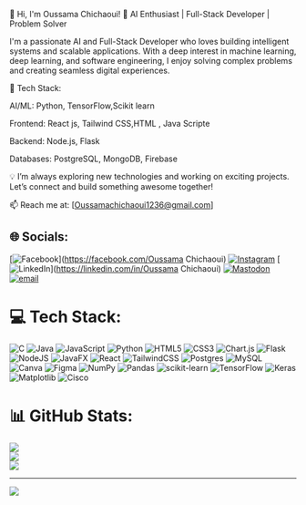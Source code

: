 👋 Hi, I'm Oussama Chichaoui!
🚀 AI Enthusiast | Full-Stack Developer | Problem Solver

I'm a passionate AI and Full-Stack Developer who loves building intelligent systems and scalable applications. With a deep interest in machine learning, deep learning, and software engineering, I enjoy solving complex problems and creating seamless digital experiences.

🔹 Tech Stack:

AI/ML: Python, TensorFlow,Scikit learn

Frontend: React js, Tailwind CSS,HTML , Java Scripte

Backend: Node.js, Flask

Databases: PostgreSQL, MongoDB, Firebase

💡 I’m always exploring new technologies and working on exciting projects. Let’s connect and build something awesome together!

📫 Reach me at: [Oussamachichaoui1236@gmail.com]

## 🌐 Socials:
[![Facebook](https://img.shields.io/badge/Facebook-%231877F2.svg?logo=Facebook&logoColor=white)](https://facebook.com/Oussama Chichaoui) [![Instagram](https://img.shields.io/badge/Instagram-%23E4405F.svg?logo=Instagram&logoColor=white)](https://instagram.com/oussama_chichaouii) [![LinkedIn](https://img.shields.io/badge/LinkedIn-%230077B5.svg?logo=linkedin&logoColor=white)](https://linkedin.com/in/Oussama Chichaoui) [![Mastodon](https://img.shields.io/badge/-MASTODON-%232B90D9?logo=mastodon&logoColor=white)](https://mastodon.social/@‬‏) [![email](https://img.shields.io/badge/Email-D14836?logo=gmail&logoColor=white)](mailto:oussamachichaoui1236@gmail.com) 

# 💻 Tech Stack:
![C](https://img.shields.io/badge/c-%2300599C.svg?style=for-the-badge&logo=c&logoColor=white) ![Java](https://img.shields.io/badge/java-%23ED8B00.svg?style=for-the-badge&logo=openjdk&logoColor=white) ![JavaScript](https://img.shields.io/badge/javascript-%23323330.svg?style=for-the-badge&logo=javascript&logoColor=%23F7DF1E) ![Python](https://img.shields.io/badge/python-3670A0?style=for-the-badge&logo=python&logoColor=ffdd54) ![HTML5](https://img.shields.io/badge/html5-%23E34F26.svg?style=for-the-badge&logo=html5&logoColor=white) ![CSS3](https://img.shields.io/badge/css3-%231572B6.svg?style=for-the-badge&logo=css3&logoColor=white) ![Chart.js](https://img.shields.io/badge/chart.js-F5788D.svg?style=for-the-badge&logo=chart.js&logoColor=white) ![Flask](https://img.shields.io/badge/flask-%23000.svg?style=for-the-badge&logo=flask&logoColor=white) ![NodeJS](https://img.shields.io/badge/node.js-6DA55F?style=for-the-badge&logo=node.js&logoColor=white) ![JavaFX](https://img.shields.io/badge/javafx-%23FF0000.svg?style=for-the-badge&logo=javafx&logoColor=white) ![React](https://img.shields.io/badge/react-%2320232a.svg?style=for-the-badge&logo=react&logoColor=%2361DAFB) ![TailwindCSS](https://img.shields.io/badge/tailwindcss-%2338B2AC.svg?style=for-the-badge&logo=tailwind-css&logoColor=white) ![Postgres](https://img.shields.io/badge/postgres-%23316192.svg?style=for-the-badge&logo=postgresql&logoColor=white) ![MySQL](https://img.shields.io/badge/mysql-4479A1.svg?style=for-the-badge&logo=mysql&logoColor=white) ![Canva](https://img.shields.io/badge/Canva-%2300C4CC.svg?style=for-the-badge&logo=Canva&logoColor=white) ![Figma](https://img.shields.io/badge/figma-%23F24E1E.svg?style=for-the-badge&logo=figma&logoColor=white) ![NumPy](https://img.shields.io/badge/numpy-%23013243.svg?style=for-the-badge&logo=numpy&logoColor=white) ![Pandas](https://img.shields.io/badge/pandas-%23150458.svg?style=for-the-badge&logo=pandas&logoColor=white) ![scikit-learn](https://img.shields.io/badge/scikit--learn-%23F7931E.svg?style=for-the-badge&logo=scikit-learn&logoColor=white) ![TensorFlow](https://img.shields.io/badge/TensorFlow-%23FF6F00.svg?style=for-the-badge&logo=TensorFlow&logoColor=white) ![Keras](https://img.shields.io/badge/Keras-%23D00000.svg?style=for-the-badge&logo=Keras&logoColor=white) ![Matplotlib](https://img.shields.io/badge/Matplotlib-%23ffffff.svg?style=for-the-badge&logo=Matplotlib&logoColor=black) ![Cisco](https://img.shields.io/badge/cisco-%23049fd9.svg?style=for-the-badge&logo=cisco&logoColor=black)
# 📊 GitHub Stats:
![](https://github-readme-stats.vercel.app/api?username=OussamaCHI2&theme=dark&hide_border=false&include_all_commits=false&count_private=false)<br/>
![](https://nirzak-streak-stats.vercel.app/?user=OussamaCHI2&theme=dark&hide_border=false)<br/>
![](https://github-readme-stats.vercel.app/api/top-langs/?username=OussamaCHI2&theme=dark&hide_border=false&include_all_commits=false&count_private=false&layout=compact)

---
[![](https://visitcount.itsvg.in/api?id=OussamaCHI2&icon=0&color=0)](https://visitcount.itsvg.in)

<!-- Proudly created with GPRM ( https://gprm.itsvg.in ) -->
